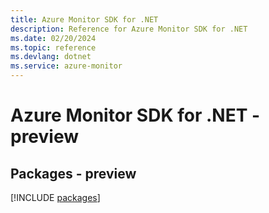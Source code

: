 ```yaml
---
title: Azure Monitor SDK for .NET
description: Reference for Azure Monitor SDK for .NET
ms.date: 02/20/2024
ms.topic: reference
ms.devlang: dotnet
ms.service: azure-monitor
---
```

# Azure Monitor SDK for .NET - preview
## Packages - preview
[!INCLUDE [packages](monitor-index.md)]